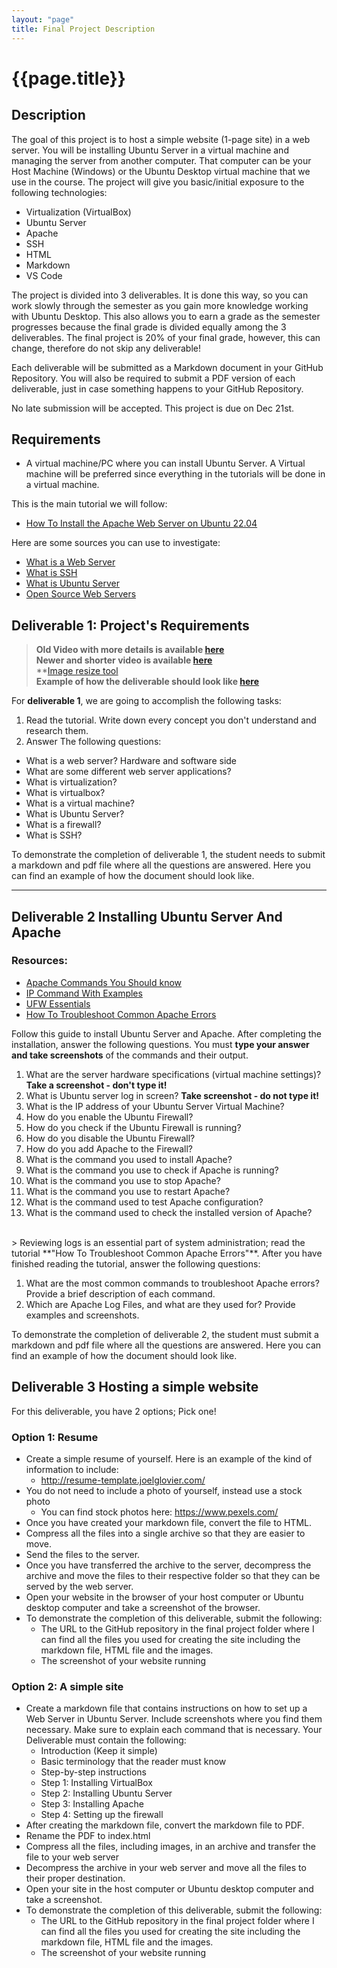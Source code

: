 ```yaml
---
layout: "page"
title: Final Project Description
---
```


# {{page.title}}

## Description
The goal of this project is to host a simple website (1-page site) in a web server. You will be installing Ubuntu Server in a virtual machine and managing the server from another computer. That computer can be your Host Machine (Windows) or the Ubuntu Desktop virtual machine that we use in the course. The project will give you basic/initial exposure to the following technologies:

* Virtualization (VirtualBox)
* Ubuntu Server
* Apache
* SSH
* HTML
* Markdown
* VS Code

The project is divided into 3 deliverables. It is done this way, so you can work slowly through the semester as you gain more knowledge working with Ubuntu Desktop. This also allows you to earn a grade as the semester progresses because the final grade is divided equally among the 3 deliverables. The final project is 20% of your final grade, however, this can change, therefore do not skip any deliverable!

Each deliverable will be submitted as a Markdown document in your GitHub Repository. You will also be required to submit a PDF version of each deliverable, just in case something happens to your GitHub Repository. 

No late submission will be accepted. This project is due on Dec 21st.

## Requirements
* A virtual machine/PC where you can install Ubuntu Server. A Virtual machine will be preferred since everything in the tutorials will be done in a virtual machine.

This is the main tutorial we will follow:
* [How To Install the Apache Web Server on Ubuntu 22.04](https://rapurl.live/ch3)

Here are some sources you can use to investigate:
* [What is a Web Server](https://rapurl.live/pbe)
* [What is SSH](https://rapurl.live/9bg)
* [What is Ubuntu Server](https://rapurl.live/57a)
* [Open Source Web Servers](https://rapurl.live/pkm)

## Deliverable 1: Project's Requirements
> **Old Video with more details is available [here](https://youtu.be/F0DdCC5Lq3A)** <br>
> **Newer and shorter video is available [here](https://youtu.be/CYasEYqKq-s)**<br>
> **[Image resize tool](https://www.simpleimageresizer.com/upload)<br>
> **Example of how the deliverable should look like [here](https://rapurl.live/5d8)**

For **deliverable 1**, we are going to accomplish the following tasks:
1. Read the tutorial. Write down every concept you don't understand and research them.
2. Answer The following questions:
* What is a web server? Hardware and software side
* What are some different web server applications?
* What is virtualization?
* What is virtualbox?
* What is a virtual machine?
* What is Ubuntu Server?
* What is a firewall?
* What is SSH?

To demonstrate the completion of deliverable 1, the student needs to submit a markdown and pdf file where all the questions are answered. Here you can find an example of how the document should look like.
<hr>

## Deliverable 2 Installing Ubuntu Server And Apache

### Resources:
* [Apache Commands You Should know](https://linuxize.com/post/apache-commands-you-should-know/)
* [IP Command With Examples](https://www.cyberciti.biz/faq/linux-ip-command-examples-usage-syntax/)
* [UFW Essentials](https://www.digitalocean.com/community/tutorials/ufw-essentials-common-firewall-rules-and-commands) 
* [How To Troubleshoot Common Apache Errors](https://www.digitalocean.com/community/tutorials/how-to-troubleshoot-common-apache-errors)

Follow this guide to install Ubuntu Server and Apache. After completing the installation, answer the following questions. You must **type your answer and take screenshots** of the commands and their output.

1. What are the server hardware specifications (virtual machine settings)? **Take a screenshot - don't type it!**
2. What is Ubuntu server log in screen? **Take screenshot - do not type it!**
3. What is the IP address of your Ubuntu Server Virtual Machine?
4. How do you enable the Ubuntu Firewall?
5. How do you check if the Ubuntu Firewall is running?
6. How do you disable the Ubuntu Firewall?
7. How do you add Apache to the Firewall?
8. What is the command you used to install Apache?
9. What is the command you use to check if Apache is running?
10. What is the command you use to stop Apache?
11. What is the command you use to restart Apache?
12. What is the command used to test Apache configuration?
13. What is the command used to check the installed version of Apache?
<br>
> Reviewing logs is an essential part of system administration; read the tutorial **"How To Troubleshoot Common Apache Errors"**. After you have finished reading the tutorial, answer the following questions:
<br>

1. What are the most common commands to troubleshoot Apache errors? Provide a brief description of each command.
2. Which are Apache Log Files, and what are they used for? Provide examples and screenshots.


To demonstrate the completion of deliverable 2, the student must submit a markdown and pdf file where all the questions are answered. Here you can find an example of how the document should look like.

## Deliverable 3 Hosting a simple website

For this deliverable, you have 2 options; Pick one! 

### Option 1: Resume 
* Create a simple resume of yourself. Here is an example of the kind of information to include:
  * http://resume-template.joelglovier.com/ 
* You do not need to include a photo of yourself, instead use a stock photo
  * You can find stock photos here: https://www.pexels.com/ 
* Once you have created your markdown file, convert the file to HTML.
* Compress all the files into a single archive so that they are easier to move.
* Send the files to the server.
* Once you have transferred the archive to the server, decompress the archive and move the files to their respective folder so that they can be served by the web server.
* Open your website in the browser of your host computer or Ubuntu desktop computer and take a screenshot of the browser.
* To demonstrate the completion of this deliverable, submit the following:
  * The URL to the GitHub repository in the final project folder where I can find all the files you used for creating the site including the markdown file, HTML file and the images. 
  * The screenshot of your website running


### Option 2: A simple site 
* Create a markdown file that contains instructions on how to set up a Web Server in Ubuntu Server. Include screenshots where you find them necessary. Make sure to explain each command that is necessary. Your Deliverable must contain the following:
    * Introduction (Keep it simple)
    * Basic terminology that the reader must know
    * Step-by-step instructions
    * Step 1: Installing VirtualBox
    * Step 2: Installing Ubuntu Server
    * Step 3: Installing Apache
    * Step 4: Setting up the firewall
* After creating the markdown file, convert the markdown file to PDF. 
* Rename the PDF to index.html
* Compress all the files, including images, in an archive and transfer the file to your web server
* Decompress the archive in your web server and move all the files to their proper destination. 
* Open your site in the host computer or Ubuntu desktop computer and take a screenshot. 
* To demonstrate the completion of this deliverable, submit the following:
    * The URL to the GitHub repository in the final project folder where I can find all the files you used for creating the site including the markdown file, HTML file and the images. 
    * The screenshot of your website running

